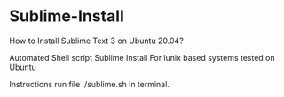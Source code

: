 # Sublime-Install
How to Install Sublime Text 3 on Ubuntu 20.04?

Automated Shell script
Sublime Install For lunix based systems tested on Ubuntu

Instructions
run file ./sublime.sh in terminal.
